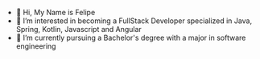 - 👋 Hi, My Name is Felipe
- 👀 I’m interested in becoming a FullStack Developer specialized in Java, Spring, Kotlin, Javascript and Angular
- 🌱 I’m currently pursuing a Bachelor's degree with a major in software engineering


<!---
FelipeM525/FelipeM525 is a ✨ special ✨ repository because its `README.md` (this file) appears on your GitHub profile.
You can click the Preview link to take a look at your changes.
--->
